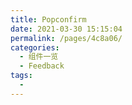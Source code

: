 ```yaml
---
title: Popconfirm
date: 2021-03-30 15:15:04
permalink: /pages/4c8a06/
categories:
  - 组件一览
  - Feedback
tags:
  - 
---
```

